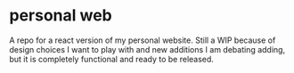 # personal web
A repo for a react version of my personal website. Still a WIP because of design choices I want to play with and new additions I am debating adding, but it is completely functional and ready to be released.

